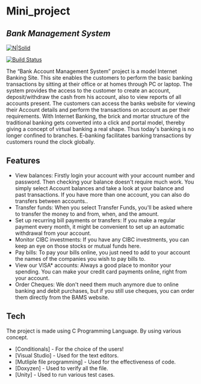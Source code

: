 # Mini_project
## _Bank Management System_

[![N|Solid](https://cldup.com/dTxpPi9lDf.thumb.png)](https://nodesource.com/products/nsolid)

[![Build Status](https://travis-ci.org/joemccann/dillinger.svg?branch=master)](https://travis-ci.org/joemccann/dillinger)

 The “Bank Account Management System” project is a model Internet Banking Site. This site enables the customers to perform the basic banking transactions by sitting at their office or at homes through PC or laptop. The system provides the access to the customer to create an account, deposit/withdraw the cash from his account, also to view reports of all accounts present. The customers can access the banks website for viewing their Account details and perform the transactions on account as per their requirements. With Internet Banking, the brick and mortar structure of the traditional banking gets converted into a click and portal model, thereby giving a concept of virtual banking a real shape. Thus today's banking is no longer confined to branches. E-banking facilitates banking transactions by customers round the clock globally.

## Features

- View balances: Firstly login your account with your account number and password. Then checking your balance doesn't require much work. You simply select Account balances and take a look at your balance and past transactions. If you have more than one account, you can also do transfers between accounts..
- Transfer funds: When you select Transfer Funds, you'll be asked where to transfer the money to and from, when, and the amount. 
- Set up recurring bill payments or transfers: If you make a regular payment every month, it might be convenient to set up an automatic withdrawal from your account.
- Monitor CIBC investments: If you have any CIBC investments, you can keep an eye on those stocks or mutual funds here.
- Pay bills: To pay your bills online, you just need to add to your account the names of the companies you wish to pay bills to.
- View our VISA* accounts: Always a good place to monitor your spending. You can make your credit card payments online, right from your account.
- Order Cheques: We don't need them much anymore due to online banking and debit purchases, but if you still use cheques, you can order them directly from the BAMS website.


## Tech

The project is made using C Programming Language. By using various concept.

- [Conditionals] - For the choice of the users!
- [Visual Studio] - Used for the text editors.
- [Mutliple file programming] - Used for the effectiveness of code.
- [Doxyzen] - Used to verify all the file.
- [Unity] - Used to run various test cases.


